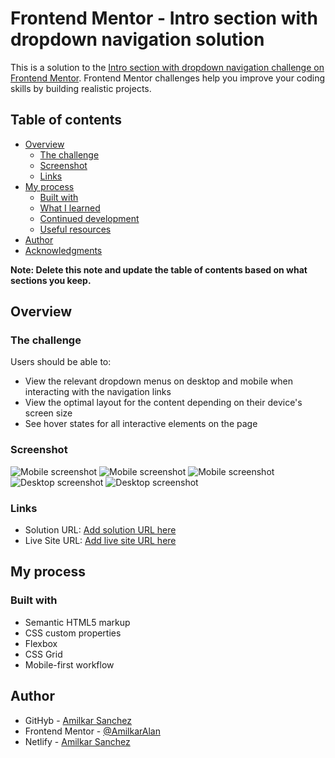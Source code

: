 # Frontend Mentor - Intro section with dropdown navigation solution

This is a solution to the [Intro section with dropdown navigation challenge on Frontend Mentor](https://www.frontendmentor.io/challenges/intro-section-with-dropdown-navigation-ryaPetHE5). Frontend Mentor challenges help you improve your coding skills by building realistic projects. 

## Table of contents

- [Overview](#overview)
  - [The challenge](#the-challenge)
  - [Screenshot](#screenshot)
  - [Links](#links)
- [My process](#my-process)
  - [Built with](#built-with)
  - [What I learned](#what-i-learned)
  - [Continued development](#continued-development)
  - [Useful resources](#useful-resources)
- [Author](#author)
- [Acknowledgments](#acknowledgments)

**Note: Delete this note and update the table of contents based on what sections you keep.**

## Overview

### The challenge

Users should be able to:

- View the relevant dropdown menus on desktop and mobile when interacting with the navigation links
- View the optimal layout for the content depending on their device's screen size
- See hover states for all interactive elements on the page

### Screenshot

![Mobile screenshot](./design/screen-mobile1.png)
![Mobile screenshot](./design/screen-mobile2-menu.png.png)
![Mobile screenshot](./design/screen-mobile3-menu.png)
![Desktop screenshot](./design/screen-desktop1.png)
![Desktop screenshot](./design/screen-desktop2.png)

### Links

- Solution URL: [Add solution URL here](https://your-solution-url.com)
- Live Site URL: [Add live site URL here](https://your-live-site-url.com)

## My process

### Built with

- Semantic HTML5 markup
- CSS custom properties
- Flexbox
- CSS Grid
- Mobile-first workflow


## Author

- GitHyb - [Amilkar Sanchez](https://github.com/AmilkarAlan/FrontEndMentor-Challenges)
- Frontend Mentor - [@AmilkarAlan](https://www.frontendmentor.io/profile/AmilkarAlan)
- Netlify - [Amilkar Sanchez](https://app.netlify.com/teams/amilkaralan/overview)

